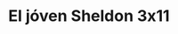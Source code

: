 ---
layout: episodios
title: "El jóven Sheldon 3x11"
url_serie_padre: 'el-joven-sheldon/temporada-3'
category: 'series'
capitulo: 'yes'
anio: '2019'
prev: 'capitulo-10'
proximo: 'capitulo-12'
sandbox: allow-same-origin allow-forms
idioma: 'Subtitulado'
reproductor: 'fembed'
calidad: 'Full HD'
reproductores: ["https://player.premiumstream.live/player.php?id=MTY3&sub=https://sub.pelispedia2.tv/vtt-sub/sub7/Young.Sheldon.3x11.vtt","https://www.ilovefembed.best/v/1x8g0hjn2mqlkwr","https://upstream.to/embed-c0xlht4ujmqb.html"]
image_banner: 'https://res.cloudinary.com/u4innovation/image/upload/v1561429447/big-bang-temporada1banner-min_rlp7il.jpg'
tags:
- Comedia
---